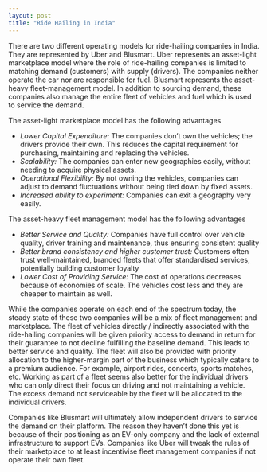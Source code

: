 ```yaml
---
layout: post
title: "Ride Hailing in India"
---
```


There are two different operating models for ride-hailing companies in India. They are represented by Uber and Blusmart. Uber represents an asset-light marketplace model where the role of ride-hailing companies is limited to matching demand (customers) with supply (drivers). The companies neither operate the car nor are responsible for fuel. Blusmart represents the asset-heavy fleet-management model. In addition to sourcing demand, these companies also manage the entire fleet of vehicles and fuel which is used to service the demand.

The asset-light marketplace model has the following advantages

- *Lower Capital Expenditure:* The companies don’t own the vehicles; the drivers provide their own. This reduces the capital requirement for purchasing, maintaining and replacing the vehicles.
- *Scalability:* The companies can enter new geographies easily, without needing to acquire physical assets.
- *Operational Flexibility:* By not owning the vehicles, companies can adjust to demand fluctuations without being tied down by fixed assets.
- *Increased ability to experiment:* Companies can exit a geography very easily.

The asset-heavy fleet management model has the following advantages

- *Better Service and Quality:* Companies have full control over vehicle quality, driver training and maintenance, thus ensuring consistent quality
- *Better brand consistency and higher customer trust:* Customers often trust well-maintained, branded fleets that offer standardised services, potentially building customer loyalty
- *Lower Cost of Providing Service:* The cost of operations decreases because of economies of scale. The vehicles cost less and they are cheaper to maintain as well.

While the companies operate on each end of the spectrum today, the steady state of these two companies will be a mix of fleet management and marketplace. The fleet of vehicles directly / indirectly associated with the ride-hailing companies will be given priority access to demand in return for their guarantee to not decline fulfilling the baseline demand. This leads to better service and quality. The fleet will also be provided with priority allocation to the higher-margin part of the business which typically caters to a premium audience. For example, airport rides, concerts, sports matches, etc. Working as part of a fleet seems also better for the individual drivers who can only direct their focus on driving and not maintaining a vehicle. The excess demand not serviceable by the fleet will be allocated to the individual drivers.

Companies like Blusmart will ultimately allow independent drivers to service the demand on their platform. The reason they haven’t done this yet is because of their positioning as an EV-only company and the lack of external infrastructure to support EVs. Companies like Uber will tweak the rules of their marketplace to at least incentivise fleet management companies if not operate their own fleet.
